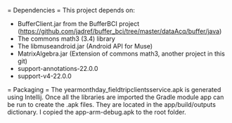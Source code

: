= Dependencies =
This project depends on:
- BufferClient.jar from the BufferBCI project (https://github.com/jadref/buffer_bci/tree/master/dataAcq/buffer/java)
- The commons math3 (3.4) library
- The libmuseandroid.jar (Android API for Muse)
- MatrixAlgebra.jar (Extension of commons math3, another project in this git)
- support-annotations-22.0.0
- support-v4-22.0.0

= Packaging =
The yearmonthday_fieldtripclientsservice.apk is generated using Intellij. Once all the libraries are imported the Gradle module app can be run to create the .apk files. They are located in the app/build/outputs dictionary. I copied the app-arm-debug.apk to the root folder.  